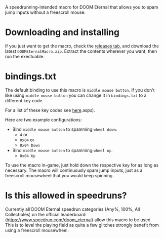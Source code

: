 A speedrunning-intended macro for DOOM Eternal that allows you to spam jump inputs without a freescroll mouse. 

# Downloading and installing

If you just want to get the macro, check the [releases tab](https://github.com/henyK/doom-eternal-macro/releases), and download the latest `DOOMEternalMacro.zip`. Extract the contents wherever you want, then run the exectuable.


# bindings.txt

The default binding to use this macro is `middle mouse button`. If you don't like using `middle mouse button` you can change it in `bindings.txt` to a different key code.

For a list of these key codes see [here](https://docs.microsoft.com/en-us/windows/win32/inputdev/virtual-key-codes).aspx).

Here are two example configurations:

 - Bind `middle mouse button` to spamming `wheel down`.
    - `4` or
    - `0x04` or
    - `0x04 Down`
 - Bind `middle mouse button` to spamming `wheel up`.
    - `0x04 Up` 

To use the macro in-game, just hold down the respective key for as long as necessary. The macro will continuously spam jump inputs, just as a freescroll mousewheel that you would keep spinning.


# Is this allowed in speedruns?

Currently all DOOM Eternal speedrun categories (Any%, 100%, All Collectibles) on the official leaderboard (https://www.speedrun.com/doom_eternal) allow this macro to be used. This is to level the playing field as quite a few glitches strongly benefit from using a freescroll mousewheel.
